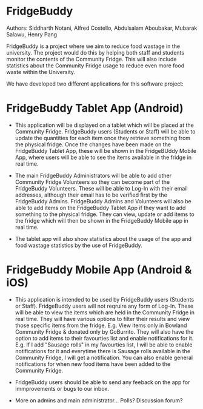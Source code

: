 # FridgeBuddy
Authors: Siddharth Notani, Alfred Costello, Abdulsalam Aboubakar, Mubarak Salawu, Henry Pang

FridgeBuddy is a project where we aim to reduce food wastage in the university. The project would do this by helping both staff and students monitor the contents of the Community Fridge. This will also include statistics about the Community Fridge usage to reduce even more food waste within the University.

We have developed two different applications for this software project:

# FridgeBuddy Tablet App (Android)
- This application will be displayed on a tablet which will be placed at the Community Fridge. FridgeBuddy users (Students or Staff) will be able to update the quantities for each item once they retrieve something from the physical fridge. Once the changes have been made on the FridgeBuddy Tablet App, these will be shown in the FridgeBUddy Mobile App, where users will be able to see the items available in the fridge in real time.

- The main FridgeBuddy Administrators will be able to add other Community Fridge Volunteers so they can become part of the FridgeBuddy Volunteers. These will be able to Log-In with their email addresses, although their email has to be verified first by the FridgeBuddy Admins. FridgeBuddy Admins and Volunteers will also be able to add items on the FridgeBuddy Tablet App if they want to add something to the physical fridge. They can view, update or add items to the fridge which will then be shown in the FridgeBuddy Mobile app in real time.

- The tablet app will also show statistics about the usage of the app and food wastage statistics by the use of FridgeBuddy.

# FridgeBuddy Mobile App (Android & iOS)
- This application is intended to be used by FridgeBuddy users (Students or Staff). FridgeBuddy users will not reqruire any form of Log-In. These will be able to view the items which are held in the Community Fridge in real time. They will have various options to filter their results and view those specific items from the fridge. E.g. View items only in Bowland Community Fridge & donated only by GoBurrito. They will also have the option to add items to their favourties list and enable notifications for it. E.g. If I add "Sausage rolls" in my favourties list, I will be able to enable notifications for it and everytime there is Sausage rolls available in the Community Fridge, I will get a notification. You can also enable general notifications for when new food items have been added to the Community Fridge.

- FridgeBuddy users should be able to send any feeback on the app for immprovements or bugs to our inbox.

- More on admins and main administrator... Polls? Discussion forum?
